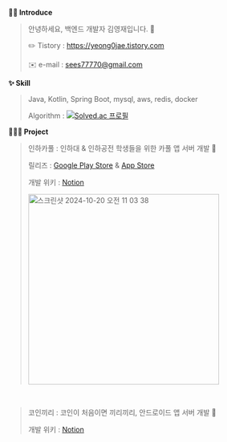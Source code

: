 **🙋‍♂️ Introduce**

> 안녕하세요, 백엔드 개발자 김영재입니다. 👋
> 
> ✏️ Tistory : https://yeong0jae.tistory.com
> 
> ✉️ e-mail : sees77770@gmail.com

**✨ Skill**

> Java, Kotlin, Spring Boot, mysql, aws, redis, docker
> 
> Algorithm : [![Solved.ac 프로필](http://mazassumnida.wtf/api/mini/generate_badge?boj=kyj91032)](https://solved.ac/kyj91032)

**🧑‍🤝‍🧑 Project**

> 인하카풀 : 인하대 & 인하공전 학생들을 위한 카풀 앱 서버 개발 🚙
> 
> 릴리즈 : [Google Play Store](https://play.google.com/store/apps/details?id=com.objects.inha_carpool&hl=ko-KR&pli=1) & [App Store](https://apps.apple.com/kr/app/%EC%9D%B8%ED%95%98%EC%B9%B4%ED%92%80/id6471822092)
>
> 개발 위키 : [Notion](https://abalone-shake-786.notion.site/11a34c6106cb808b871cd7e3287a2273?v=11a34c6106cb813fa746000cfe688746&pvs=74)
>
> <img width="380" alt="스크린샷 2024-10-20 오전 11 03 38" src="https://github.com/user-attachments/assets/6ca944f6-aa07-4fbb-ab23-a5736b2511ae"> 
<br>

> 코인끼리 : 코인이 처음이면 끼리끼리, 안드로이드 앱 서버 개발 🐘
>
> 개발 위키 : [Notion](https://east-layer-215.notion.site/abbf68d26718466897f8bdd778681d28?v=cd1996721c304161a7b6b86cf3d25202)
> 
